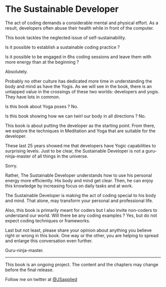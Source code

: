 # The Sustainable Developer

The act of coding demands a considerable mental and physical effort. As a result, developers often abuse their health while in front of the computer. 

This book tackles the neglected issue of self-sustainability. 

Is it possible to establish a sustainable coding practice ? 

Is it possible to be engaged in 6hs coding sessions and leave them with more energy than at the beginning ? 

Absolutely.  

Probably no other culture has dedicated more time in understanding the body and mind as have the Yogis. As we will see in the book, there is an untapped value in the crossings of these two worlds: developers and yogis. They have lots in common. 

Is this book about Yoga poses ? No. 

Is this book showing how we can twirl our body in all directions ? No. 

This book is about putting the developer as the starting point. From there, we  explore the techniques in Meditation and Yoga that are suitable for the developer. 

These last 25 years showed me that developers have Yogic capabilities to surprising levels. Just to be clear, the Sustainable Developer is not a guru-ninja-master of all things in the universe. 

Sorry. 
 
Rather, The Sustainable Developer understands how to use his personal energy more efficiently. His body and mind get clear. Then, he can enjoy this knowledge by increasing focus on daily tasks and at work. 

The Sustainable Developer is making the act of coding special to his body and mind. That alone, may transform your personal and professional life.    

Also, this book is primarily meant for coders but I also invite non-coders to understand our world. Will there be any coding examples ? Yes, but do not expect coding techniques or frameworks.  

Last but not least, please share your opinion about anything you believe right or wrong in this book. One way or the other, you are helping to spread and enlarge this conversation even further. 

Guru-ninja-master.


***

This book is an ongoing project. The content and the chapters may change before the final release.

Follow me on twitter at [@JSapplied](https://twitter.com/JSapplied) 
